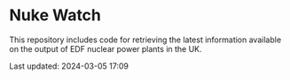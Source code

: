 # Nuke Watch

This repository includes code for retrieving the latest information available on the output of EDF nuclear power plants in the UK.

Last updated: 2024-03-05 17:09